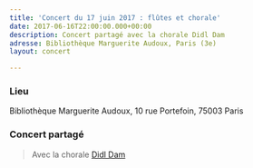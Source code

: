 ```yaml
---
title: 'Concert du 17 juin 2017 : flûtes et chorale'
date: 2017-06-16T22:00:00.000+00:00
description: Concert partagé avec la chorale Didl Dam
adresse: Bibliothèque Marguerite Audoux, Paris (3e)
layout: concert

---
```

### Lieu

Bibliothèque Marguerite Audoux, 10 rue Portefoin, 75003 Paris

### Concert partagé

> Avec la chorale [Didl Dam](https://www.centre-medem.org/ateliers/didl-dam/ "Didl Dam")